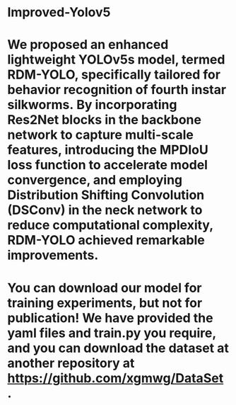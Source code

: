# Improved-Yolov5
# We proposed an enhanced lightweight YOLOv5s model, termed RDM-YOLO, specifically tailored for behavior recognition of fourth instar silkworms. By incorporating Res2Net blocks in the backbone network to capture multi-scale features, introducing the MPDIoU loss function to accelerate model convergence, and employing Distribution Shifting Convolution (DSConv) in the neck network to reduce computational complexity, RDM-YOLO achieved remarkable improvements.
# You can download our model for training experiments, but not for publication! We have provided the yaml files and train.py you require, and you can download the dataset at another repository at https://github.com/xgmwg/DataSet .
